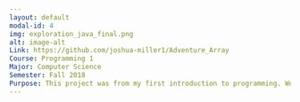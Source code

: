 ```yaml
---
layout: default
modal-id: 4
img: exploration_java_final.png
alt: image-alt
Link: https://github.com/joshua-miller1/Adventure_Array
Course: Programming 1 
Major: Computer Science 
Semester: Fall 2018 
Purpose: This project was from my first introduction to programming. We learned about various programming concepts and were introduced to classes and the array. In the final of this course I showed my appitude for creating something new and interesting in programming. At the time this was a diffcult project to complete. Now with further experience in coding I can make a much more comprehensive project. Something that I think was ahead of myself in this time is that the process of creating the map is dynamic. Thus, the map generation is an algorithm that has checks to ensure that the various obstacles are included and are not overlapped. I had to all of the concepts from the first programming course, such as try-catch validation and different array processes. 
---
```

